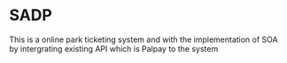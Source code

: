 # SADP
This is a online park ticketing system and with the implementation of SOA by intergrating existing API which is Palpay to the system
